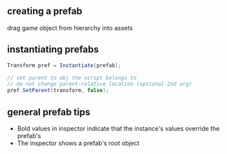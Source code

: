## creating a prefab
drag game object from hierarchy into assets

## instantiating prefabs
```csharp
Transform pref = Instantiate(prefab);

// set parent to obj the script belongs to
// do not change parent-relative location (optional 2nd arg)
pref.SetParent(transform, false);
```

## general prefab tips
- Bold values in inspector indicate that the instance's values override the prefab's
- The inspector shows a prefab's root object
